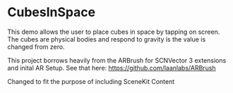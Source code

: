 # CubesInSpace
This  demo allows the user to place cubes in space by tapping on screen. The cubes are physical bodies and respond to gravity is the value is changed from zero.

This project borrows heavily from the ARBrush for SCNVector 3 extensions and inital AR Setup. See that here: https://github.com/laanlabs/ARBrush

Changed to fit the purpose of including SceneKit Content



